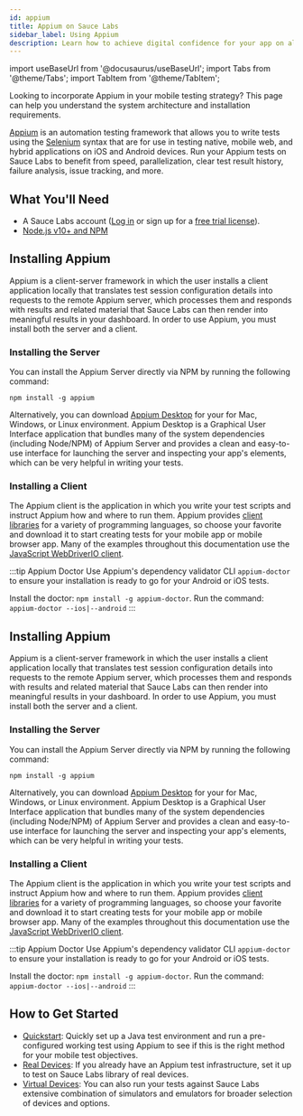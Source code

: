 ```yaml
---
id: appium
title: Appium on Sauce Labs
sidebar_label: Using Appium
description: Learn how to achieve digital confidence for your app on all mobile devices with Appium and Sauce Labs.
---
```


import useBaseUrl from '@docusaurus/useBaseUrl';
import Tabs from '@theme/Tabs';
import TabItem from '@theme/TabItem';

Looking to incorporate Appium in your mobile testing strategy? This page can help you understand the system architecture and installation requirements.

[Appium](http://appium.io/) is an automation testing framework that allows you to write tests using the [Selenium](https://www.selenium.dev) syntax that are for use in testing native, mobile web, and hybrid applications on iOS and Android devices. Run your Appium tests on Sauce Labs to benefit from speed, parallelization, clear test result history, failure analysis, issue tracking, and more.

## What You'll Need
* A Sauce Labs account ([Log in](https://accounts.saucelabs.com/am/XUI/#login/) or sign up for a [free trial license](https://saucelabs.com/sign-up)).
* [Node.js v10+ and NPM](http://nodejs.org/)


## Installing Appium

Appium is a client-server framework in which the user installs a client application locally that translates test session configuration details into requests to the remote Appium server, which processes them and responds with results and related material that Sauce Labs can then render into meaningful results in your dashboard. In order to use Appium, you must install both the server and a client.

### Installing the Server

You can install the Appium Server directly via NPM by running the following command:

```
npm install -g appium
```

Alternatively, you can download [Appium Desktop](https://github.com/appium/appium-desktop/releases) for your for Mac, Windows, or Linux environment.  Appium Desktop is a Graphical User Interface application that bundles many of the system dependencies (including Node/NPM) of Appium Server and provides a clean and easy-to-use interface for launching the server and inspecting your app's elements, which can be very helpful in writing your tests.

### Installing a Client

The Appium client is the application in which you write your test scripts and instruct Appium how and where to run them. Appium provides [client libraries](http://appium.io/downloads) for a variety of programming languages, so choose your favorite and download it to start creating tests for your mobile app or mobile browser app. Many of the examples throughout this documentation use the [JavaScript WebDriverIO client](https://webdriver.io/).

:::tip Appium Doctor
Use Appium's dependency validator CLI `appium-doctor` to ensure your installation is ready to go for your Android or iOS tests.

Install the doctor: `npm install -g appium-doctor`.
Run the command: `appium-doctor --ios|--android`
:::





## Installing Appium

Appium is a client-server framework in which the user installs a client application locally that translates test session configuration details into requests to the remote Appium server, which processes them and responds with results and related material that Sauce Labs can then render into meaningful results in your dashboard. In order to use Appium, you must install both the server and a client.

### Installing the Server

You can install the Appium Server directly via NPM by running the following command:

```
npm install -g appium
```

Alternatively, you can download [Appium Desktop](https://github.com/appium/appium-desktop/releases) for your for Mac, Windows, or Linux environment.  Appium Desktop is a Graphical User Interface application that bundles many of the system dependencies (including Node/NPM) of Appium Server and provides a clean and easy-to-use interface for launching the server and inspecting your app's elements, which can be very helpful in writing your tests.

### Installing a Client

The Appium client is the application in which you write your test scripts and instruct Appium how and where to run them. Appium provides [client libraries](http://appium.io/downloads) for a variety of programming languages, so choose your favorite and download it to start creating tests for your mobile app or mobile browser app. Many of the examples throughout this documentation use the [JavaScript WebDriverIO client](https://webdriver.io/).

:::tip Appium Doctor
Use Appium's dependency validator CLI `appium-doctor` to ensure your installation is ready to go for your Android or iOS tests.

Install the doctor: `npm install -g appium-doctor`.
Run the command: `appium-doctor --ios|--android`
:::


## How to Get Started

* [Quickstart](/mobile-apps/automated-testing/appium/quickstart): Quickly set up a Java test environment and run a pre-configured working test using Appium to see if this is the right method for your mobile test objectives.
* [Real Devices](/mobile-apps/automated-testing/appium/real-devices): If you already have an Appium test infrastructure, set it up to test on Sauce Labs library of real devices.
* [Virtual Devices](/mobile-apps/automated-testing/appium/virtual-devices): You can also run your tests against Sauce Labs extensive combination of simulators and emulators for broader selection of devices and options.
